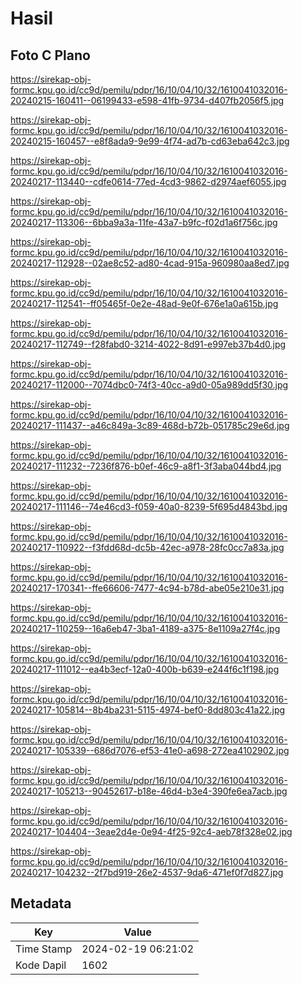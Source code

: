 # Hasil

## Foto C Plano

https://sirekap-obj-formc.kpu.go.id/cc9d/pemilu/pdpr/16/10/04/10/32/1610041032016-20240215-160411--06199433-e598-41fb-9734-d407fb2056f5.jpg

https://sirekap-obj-formc.kpu.go.id/cc9d/pemilu/pdpr/16/10/04/10/32/1610041032016-20240215-160457--e8f8ada9-9e99-4f74-ad7b-cd63eba642c3.jpg

https://sirekap-obj-formc.kpu.go.id/cc9d/pemilu/pdpr/16/10/04/10/32/1610041032016-20240217-113440--cdfe0614-77ed-4cd3-9862-d2974aef6055.jpg

https://sirekap-obj-formc.kpu.go.id/cc9d/pemilu/pdpr/16/10/04/10/32/1610041032016-20240217-113306--6bba9a3a-11fe-43a7-b9fc-f02d1a6f756c.jpg

https://sirekap-obj-formc.kpu.go.id/cc9d/pemilu/pdpr/16/10/04/10/32/1610041032016-20240217-112928--02ae8c52-ad80-4cad-915a-960980aa8ed7.jpg

https://sirekap-obj-formc.kpu.go.id/cc9d/pemilu/pdpr/16/10/04/10/32/1610041032016-20240217-112541--ff05465f-0e2e-48ad-9e0f-676e1a0a615b.jpg

https://sirekap-obj-formc.kpu.go.id/cc9d/pemilu/pdpr/16/10/04/10/32/1610041032016-20240217-112749--f28fabd0-3214-4022-8d91-e997eb37b4d0.jpg

https://sirekap-obj-formc.kpu.go.id/cc9d/pemilu/pdpr/16/10/04/10/32/1610041032016-20240217-112000--7074dbc0-74f3-40cc-a9d0-05a989dd5f30.jpg

https://sirekap-obj-formc.kpu.go.id/cc9d/pemilu/pdpr/16/10/04/10/32/1610041032016-20240217-111437--a46c849a-3c89-468d-b72b-051785c29e6d.jpg

https://sirekap-obj-formc.kpu.go.id/cc9d/pemilu/pdpr/16/10/04/10/32/1610041032016-20240217-111232--7236f876-b0ef-46c9-a8f1-3f3aba044bd4.jpg

https://sirekap-obj-formc.kpu.go.id/cc9d/pemilu/pdpr/16/10/04/10/32/1610041032016-20240217-111146--74e46cd3-f059-40a0-8239-5f695d4843bd.jpg

https://sirekap-obj-formc.kpu.go.id/cc9d/pemilu/pdpr/16/10/04/10/32/1610041032016-20240217-110922--f3fdd68d-dc5b-42ec-a978-28fc0cc7a83a.jpg

https://sirekap-obj-formc.kpu.go.id/cc9d/pemilu/pdpr/16/10/04/10/32/1610041032016-20240217-170341--ffe66606-7477-4c94-b78d-abe05e210e31.jpg

https://sirekap-obj-formc.kpu.go.id/cc9d/pemilu/pdpr/16/10/04/10/32/1610041032016-20240217-110259--16a6eb47-3ba1-4189-a375-8e1109a27f4c.jpg

https://sirekap-obj-formc.kpu.go.id/cc9d/pemilu/pdpr/16/10/04/10/32/1610041032016-20240217-111012--ea4b3ecf-12a0-400b-b639-e244f6c1f198.jpg

https://sirekap-obj-formc.kpu.go.id/cc9d/pemilu/pdpr/16/10/04/10/32/1610041032016-20240217-105814--8b4ba231-5115-4974-bef0-8dd803c41a22.jpg

https://sirekap-obj-formc.kpu.go.id/cc9d/pemilu/pdpr/16/10/04/10/32/1610041032016-20240217-105339--686d7076-ef53-41e0-a698-272ea4102902.jpg

https://sirekap-obj-formc.kpu.go.id/cc9d/pemilu/pdpr/16/10/04/10/32/1610041032016-20240217-105213--90452617-b18e-46d4-b3e4-390fe6ea7acb.jpg

https://sirekap-obj-formc.kpu.go.id/cc9d/pemilu/pdpr/16/10/04/10/32/1610041032016-20240217-104404--3eae2d4e-0e94-4f25-92c4-aeb78f328e02.jpg

https://sirekap-obj-formc.kpu.go.id/cc9d/pemilu/pdpr/16/10/04/10/32/1610041032016-20240217-104232--2f7bd919-26e2-4537-9da6-471ef0f7d827.jpg


## Metadata

| Key        | Value               |
| ---------- | ------------------- |
| Time Stamp | 2024-02-19 06:21:02 |
| Kode Dapil | 1602                |



